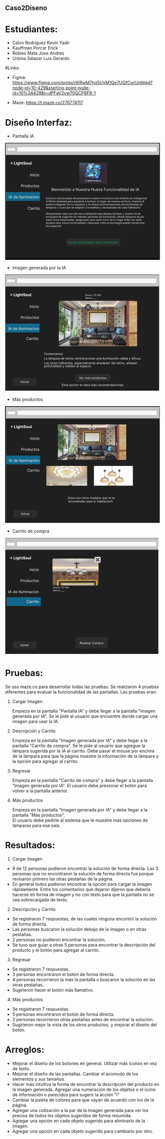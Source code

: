 ## Caso2Diseno

# Estudiantes:

- Calvo Rodriguez Kevin Yadir
- Kauffman Porcar Erick
- Robles Mata Jose Andres
- Urbina Salazar Luis Gerardo


#Links:

- Figma: https://www.figma.com/proto/rlKRwM7hq5UyM1Qe7UQfCq/Untitled?node-id=10-429&starting-point-node-id=10%3A429&t=dPFaV2vw70QCP8F6-1 

- Maze: https://t.maze.co/276774117 


# Diseño Interfaz:

- Pantalla IA

![Pantalla para usar IA](./imagenes/pantallaIA.png)


- Imagen generada por la IA

![Pantalla generada por IA](./imagenes/IAGenerada.png)

- Más productos

![Ver mas Productos](./imagenes/masProductos.png)

- Carrito de compra

![Carrito de compra](./imagenes/carrito.png)


# Pruebas:

Se uso maze.co para desarrollar todas las pruebas.
Se realizaron 4 pruebas diferentes para evaluar la funcionalidad de las pantallas.
Las pruebas eran:

1. Cargar Imagen

	Empieza en la pantalla "Pantalla IA"  y debe llegar a la pantalla "Imagen generada por IA". 
	Se le pide al usuario que encuentre donde cargar una imagen para usar la IA.

2. Descripción y Carrito


	Empieza en la pantalla "Imagen generada por IA" y debe llegar a la pantalla "Carrito de compra".
	Se le pide al usuario que agregue la lámpara sugerida por la IA al carrito. Debe pasar el mouse por encima de la lámpara para que la página muestre la información de la lámpara y la opción para agregar al carrito.
	
3. Regresar

	Empieza en la pantalla "Carrito de compra" y debe llegar a la pantalla "Imagen generada por IA". 
	El usuario debe presionar el botón para volver a la pantalla anterior.

4. Más productos

	Empieza en la pantalla "Imagen generada por IA" y debe llegar a la pantalla "Más productos".	
	El usuario debe pedirle al sistema que le muestre más opciones de lámparas para esa sala.

# Resultados:

1. Cargar Imagen

- 9 de 12 personas pudieron encontrar la solución de forma directa. Las 3 personas que no encontraron la solución de forma directa fue porque revisaron primero las otras pestañas de la página. 
- En general todos pudieron encontrar la opción para cargar la imagen rápidamente. Entre los comentarios que dejaron dijeron que debería hacerse en forma de imagen y no con texto para que la pantalla no se vea sobrecargada de texto.

2. Descripción y Carrito

- Se registraron 7 respuestas, de las cuales ninguna encontró la solución de forma directa.
- Las personas buscaron la solución debajo de la imagen o en otras pestañas. 
- 2 personas no pudieron encontrar la solución.
- Se tuvo que guiar a otras 5 personas para encontrar la descripción del producto y el botón para agregar al carrito.

3. Regresar

- Se registraron 7 respuestas.
- 3 personas encontraron el botón de forma directa.
- 4 personas recorrieron la más la pantalla o buscaron la solución en las otras pestañas.
- Sugirieron hacer el botón más llamativo.

4. Más productos

- Se registraron 7 respuestas.
- 5 personas encontraron el botón de forma directa.
- 2 personas recorrieron otras pestañas antes de encontrar la solución.
- Sugirieron mejor la vista de los otros productos, y mejorar el diseño del botón.

# Arreglos:

- Mejorar el diseño de los botones en general. Utilizar más íconos en vez de texto.
- Mejorar el diseño de las pantallas. Cambiar el acomodo de los elementos y sus tamaños.
- Hacer más intuitiva la forma de encontrar la descripción del producto en la imagen generada. Agregar una numeración de los objetos o el ícono de información o parecidos para sugerir la acción "î"
- Cambiar la paleta de colores para que vayan de acuerdo con los de la página.
- Agregar una cotización a la par de la imagen generada para ver los precios de todos los objetos sugeridos de forma resumida.
- Agregar una opción en cada objeto sugerido para eliminarlo de la imagen.
- Agregar una opción en cada objeto sugerido para cambiarlo por otro.
















